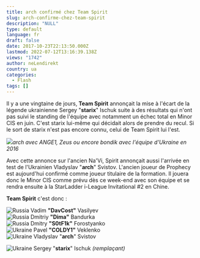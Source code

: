 ```yaml
---
title: arch confirmé chez Team Spirit
slug: arch-confirme-chez-team-spirit
description: "NULL"
type: default
language: fr
draft: false
date: 2017-10-23T22:13:50.000Z
lastmod: 2022-07-12T13:16:39.138Z
views: "1742"
author: neLendirekt
country: ua
categories:
  - Flash
tags: []
---
```

Il y a une vingtaine de jours, **Team Spirit** annonçait la mise à l'écart de la légende ukrainienne Sergey "**starix**" Ischuk suite à des résultats qui n'ont pas suivi le standing de l'équipe avec notamment un échec total en Minor CIS en juin. C'est starix lui-même qui décidait alors de prendre du recul. Si le sort de starix n'est pas encore connu, celui de Team Spirit lui l'est.

![](/images/articles/59ee6487e3613/images/c8tKNCstO7dF2KtZcVRtHCP1XSQJQaW97BzJSvyr.jpeg)_arch avec ANGE1, Zeus ou encore bondik avec l'équipe d'Ukraine en 2016_

Avec cette annonce sur l'ancien Na'Vi, Spirit annonçait aussi l'arrivée en test de l'Ukrainien Vladyslav "**arch**" Svistov. L'ancien joueur de Prophecy est aujourd'hui confirmé comme joueur titulaire de la formation. Il jouera donc le Minor CIS comme prévu dès ce week-end avec son équipe et se rendra ensuite à la StarLadder i-League Invitational #2 en Chine.

**Team Spirit** c'est donc :

![Russia](/images/countries/ru.svg)⁠ Vadim **"DavCost"** Vasilyev  
![Russia](/images/countries/ru.svg)⁠ Dmitriy **"Dima"** Bandurka  
![Russia](/images/countries/ru.svg)⁠ Dmitry **"S0tF1k"** Forostyanko  
![Ukraine](/images/countries/ua.svg)⁠ Pavel **"COLDY1"** Veklenko  
![Ukraine](/images/countries/ua.svg)⁠ Vladyslav "**arch**" Svistov

![Ukraine](/images/countries/ua.svg)⁠ Sergey "**starix**" Ischuk _(remplaçant)_
